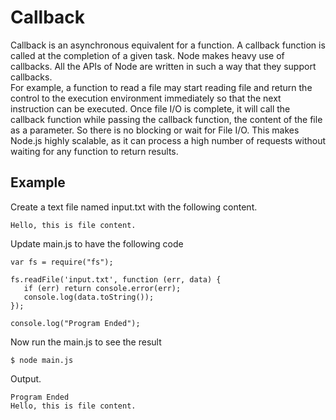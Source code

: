 # Callback  
Callback is an asynchronous equivalent for a function. A callback function is called at the completion of a given task.
Node makes heavy use of callbacks. All the APIs of Node are written in such a way that they support callbacks.  
For example, a function to read a file may start reading file and return the control to the execution environment 
immediately so that the next instruction can be executed. Once file I/O is complete, it will call the callback 
function while passing the callback function, the content of the file as a parameter. So there is no blocking or 
wait for File I/O. This makes Node.js highly scalable, as it can process a high number of requests without waiting 
for any function to return results.

## Example
Create a text file named input.txt with the following content.

```
Hello, this is file content.
```

Update main.js to have the following code

```
var fs = require("fs");

fs.readFile('input.txt', function (err, data) {
   if (err) return console.error(err);
   console.log(data.toString());
});

console.log("Program Ended");
```

Now run the main.js to see the result

```
$ node main.js
```

Output.  
```
Program Ended
Hello, this is file content.
```
